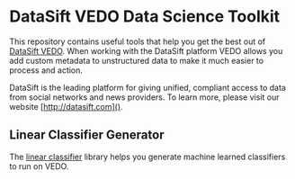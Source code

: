 DataSift VEDO Data Science Toolkit
=========================

This repository contains useful tools that help you get the best out of [DataSift VEDO](http://dev.datasift.com/blog/announcing-datasift-vedo-giving-structure-social-data). When working with the DataSift platform VEDO allows you add custom metadata to unstructured data to make it much easier to process and action.

DataSift is the leading platform for giving unified, compliant access to data from social networks and news providers. To learn more, please visit our website [http://datasift.com]().

## Linear Classifier Generator

The [linear classifier](https://github.com/datasift/vedo-datascience-toolkit/tree/master/linearclassification) library helps you generate machine learned classifiers to run on VEDO.